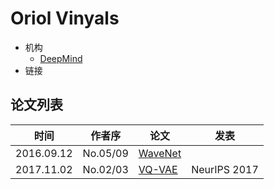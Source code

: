 # Oriol Vinyals

- 机构
  - [DeepMind](../Institutions/DeepMind.md)
- 链接

## 论文列表

| 时间 | 作者序 | 论文 | 发表 |
|:-:|:-:|---|---|
| 2016.09.12 | No.05/09 | [WaveNet](../Models/TTS3_Vocoder/2016.09.12_WaveNet.md) |
| 2017.11.02 | No.02/03 | [VQ-VAE](../Models/_Basis/2017.11.02_VQ-VAE.md) | NeurIPS 2017 |